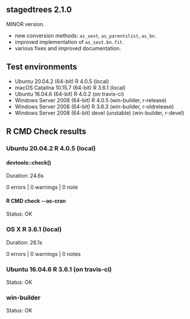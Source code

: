 ## stagedtrees 2.1.0

MINOR version.  

* new conversion methods: `as_sevt`, `as_parentslist`, `as_bn`. 
* improved implementation of `as_sevt.bn.fit`.
* various fixes and improved documentation. 

## Test environments

* Ubuntu 20.04.2          (64-bit)  R 4.0.5 (local) 
* macOS Catalina 10.15.7  (64-bit)  R 3.6.1 (local)
* Ubuntu 16.04.6      (64-bit)  R 4.0.2 (on travis-ci) 
* Windows Server 2008 (64-bit)  R 4.0.5 (win-builder, r-release)
* Windows Server 2008 (64-bit)  R 3.6.3 (win-builder, r-oldrelease)
* Windows Server 2008 (64-bit)  devel (unstable) (win-builder, r-devel)

## R CMD Check results

### Ubuntu 20.04.2 R 4.0.5 (local) 

#### devtools::check()

Duration: 24.6s

0 errors | 0 warnings | 0 note

#### R CMD check --as-cran

Status: OK


### OS X R 3.6.1 (local)

Duration: 26.1s

0 errors | 0 warnings | 0 notes

### Ubuntu 16.04.6 R 3.6.1 (on travis-ci)

Status: OK

### win-builder

Status: OK

